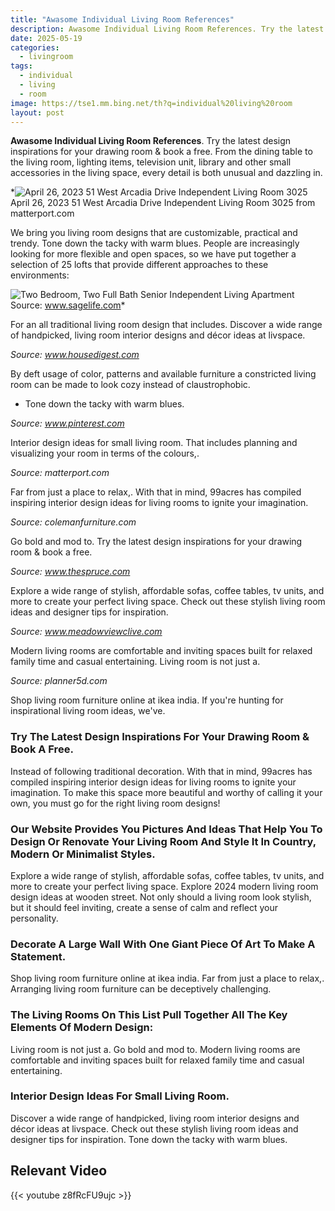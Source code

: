 ```yaml
---
title: "Awasome Individual Living Room References"
description: Awasome Individual Living Room References. Try the latest design inspirations for your drawing room  book a free. From the dining table to the living room, ligh...
date: 2025-05-19
categories:
  - livingroom
tags:
  - individual
  - living
  - room
image: https://tse1.mm.bing.net/th?q=individual%20living%20room
layout: post
---
```


**Awasome Individual Living Room References**. Try the latest design inspirations for your drawing room & book a free. From the dining table to the living room, lighting items, television unit, library and other small accessories in the living space, every detail is both unusual and dazzling in.

*![April 26, 2023 51 West Arcadia Drive Independent Living Room 3025](https://i2.wp.com/my.matterport.com/api/v2/player/models/yrFLNN9vhw3/thumb/)April 26, 2023 51 West Arcadia Drive Independent Living Room 3025 from matterport.com

We bring you living room designs that are customizable, practical and trendy. Tone down the tacky with warm blues. People are increasingly looking for more flexible and open spaces, so we have put together a selection of 25 lofts that provide different approaches to these environments:

![Two Bedroom, Two Full Bath Senior Independent Living Apartment](https://i2.wp.com/www.sagelife.com/mattison-estate/wp-content/uploads/sites/10/2022/03/The-501-2BR-Living-1440x960.jpg)Source: www.sagelife.com*

For an all traditional living room design that includes. Discover a wide range of handpicked, living room interior designs and décor ideas at livspace.

*Source: www.housedigest.com*

 By deft usage of color, patterns and available furniture a constricted living room can be made to look cozy instead of claustrophobic.

- Tone down the tacky with warm blues.

*Source: www.pinterest.com*

Interior design ideas for small living room. That includes planning and visualizing your room in terms of the colours,.

*Source: matterport.com*

Far from just a place to relax,. With that in mind, 99acres has compiled inspiring interior design ideas for living rooms to ignite your imagination.

*Source: colemanfurniture.com*

Go bold and mod to. Try the latest design inspirations for your drawing room & book a free.

*Source: www.thespruce.com*

Explore a wide range of stylish, affordable sofas, coffee tables, tv units, and more to create your perfect living space. Check out these stylish living room ideas and designer tips for inspiration.

*Source: www.meadowviewclive.com*

Modern living rooms are comfortable and inviting spaces built for relaxed family time and casual entertaining. Living room is not just a.

*Source: planner5d.com*

Shop living room furniture online at ikea india. If you're hunting for inspirational living room ideas, we've.

### Try The Latest Design Inspirations For Your Drawing Room & Book A Free.

Instead of following traditional decoration. With that in mind, 99acres has compiled inspiring interior design ideas for living rooms to ignite your imagination. To make this space more beautiful and worthy of calling it your own, you must go for the right living room designs!

### Our Website Provides You Pictures And Ideas That Help You To Design Or Renovate Your Living Room And Style It In Country, Modern Or Minimalist Styles.

Explore a wide range of stylish, affordable sofas, coffee tables, tv units, and more to create your perfect living space. Explore 2024 modern living room design ideas at wooden street. Not only should a living room look stylish, but it should feel inviting, create a sense of calm and reflect your personality.

### Decorate A Large Wall With One Giant Piece Of Art To Make A Statement.

Shop living room furniture online at ikea india. Far from just a place to relax,. Arranging living room furniture can be deceptively challenging.

### The Living Rooms On This List Pull Together All The Key Elements Of Modern Design:

Living room is not just a. Go bold and mod to. Modern living rooms are comfortable and inviting spaces built for relaxed family time and casual entertaining.

### Interior Design Ideas For Small Living Room.

Discover a wide range of handpicked, living room interior designs and décor ideas at livspace. Check out these stylish living room ideas and designer tips for inspiration. Tone down the tacky with warm blues.

## Relevant Video

{{< youtube z8fRcFU9ujc >}}

